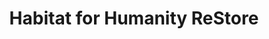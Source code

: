 ---
title: "Habitat for Humanity ReStore"
url: /london/habitat-for-humanity-restore/
shop: Gebrauchtwaren
---